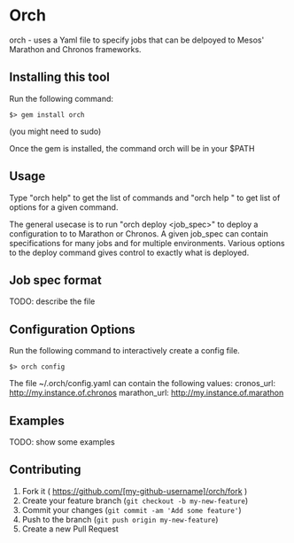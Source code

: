 # Orch

orch - uses a Yaml file to specify jobs that can be delpoyed to Mesos' Marathon and Chronos frameworks.

## Installing this tool

Run the following command:
```
$> gem install orch
```
(you might need to sudo)

Once the gem is installed, the command orch will be in your $PATH

## Usage

Type "orch help" to get the list of commands and "orch help <command>" to get list of options for a given command.

The general usecase is to run "orch deploy <job_spec>" to deploy a configuration to to Marathon or Chronos.  A given job_spec can contain specifications for many jobs and for multiple environments.  Various options to the deploy command gives control to exactly what is deployed. 

## Job spec format

TODO: describe the file

## Configuration Options

Run the following command to interactively create a config file.
```
$> orch config
```

The file ~/.orch/config.yaml can contain the following values:
cronos_url: http://my.instance.of.chronos
marathon_url: http://my.instance.of.marathon

## Examples

TODO: show some examples

## Contributing

1. Fork it ( https://github.com/[my-github-username]/orch/fork )
2. Create your feature branch (`git checkout -b my-new-feature`)
3. Commit your changes (`git commit -am 'Add some feature'`)
4. Push to the branch (`git push origin my-new-feature`)
5. Create a new Pull Request
